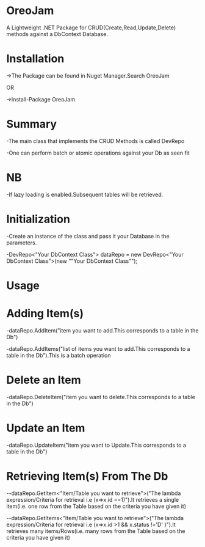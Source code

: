 # OreoJam
A Lightweight .NET Package for CRUD(Create,Read,Update,Delete) methods against a DbContext Database.

# Installation
->The Package can be found in Nuget Manager.Search OreoJam

OR

->Install-Package OreoJam

# Summary
-The main class that implements the CRUD Methods is called DevRepo

-One can perform batch or atomic operations against your Db as seen fit


# NB
-If lazy loading is enabled.Subsequent tables will be retrieved.


# Initialization
-Create an instance of the class and pass it your Database in the parameters.


-DevRepo<"Your DbContext Class"> dataRepo = new DevRepo<"Your DbContext Class">(new ""Your DbContext Class"");

# Usage
# Adding Item(s)
-dataRepo.AddItem("item you want to add.This corresponds to a table in the Db")


-dataRepo.AddItems("list of items you want to add.This corresponds to a table in the Db").This is a batch operation

# Delete an Item
-dataRepo.DeleteItem("item you want to delete.This corresponds to a table in the Db")

# Update an Item
-dataRepo.UpdateItem("item you want to Update.This corresponds to a table in the Db")

# Retrieving Item(s) From The Db
--dataRepo.GetItem<"Item/Table you want to retrieve">("The lambda expression/Criteria for retrieval i.e (x=>x.id ==1)").It retrieves a single item(i.e. one row from the Table based on the criteria you have given it)

--dataRepo.GetItems<"Item/Table you want to retrieve">("The lambda expression/Criteria for retrieval i.e (x=>x.id >1 && x.status !='D' )").It retrieves many items/Rows(i.e. many rows from the Table based on the criteria you have given it)



